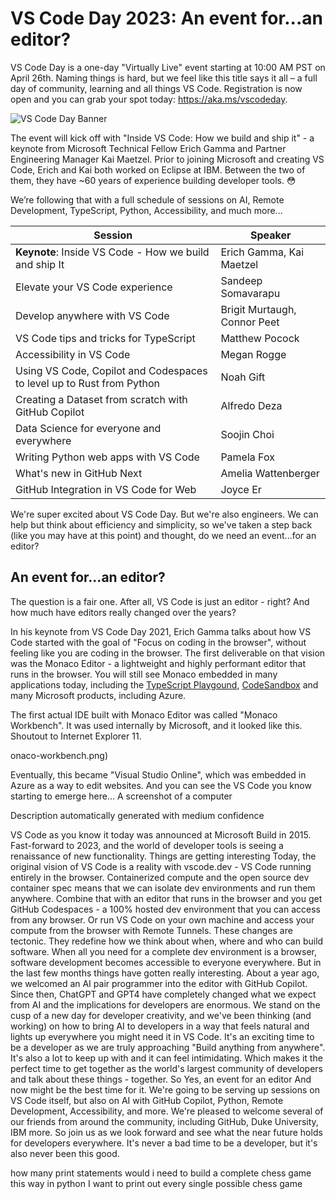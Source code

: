 # VS Code Day 2023: An event for...an editor?

VS Code Day is a one-day "Virtually Live" event starting at 10:00 AM PST on April 26th. Naming things is hard, but we feel like this title says it all – a full day of community, learning and all things VS Code.
Registration is now open and you can grab your spot today: https://aka.ms/vscodeday.

![VS Code Day Banner](vscodeday-header.png)

The event will kick off with "Inside VS Code: How we build and ship it" - a keynote from Microsoft Technical Fellow Erich Gamma and Partner Engineering Manager Kai Maetzel. Prior to joining Microsoft and creating VS Code, Erich and Kai both worked on Eclipse at IBM. Between the two of them, they have ~60 years of experience building developer tools. 😳

We’re following that with a full schedule of sessions on AI, Remote Development, TypeScript, Python, Accessibility, and much more...

| Session  | Speaker   |
|-------------- | -------------- |
| **Keynote**: Inside VS Code - How we build and ship It   | Erich Gamma, Kai Maetzel    |
| Elevate your VS Code experience   | Sandeep Somavarapu    |
| Develop anywhere with VS Code   | Brigit Murtaugh, Connor Peet    |
| VS Code tips and tricks for TypeScript   | Matthew Pocock    |
| Accessibility in VS Code   | Megan Rogge    |
| Using VS Code, Copilot and Codespaces to level up to Rust from Python   | Noah Gift    |
| Creating a Dataset from scratch with GitHub Copilot   | Alfredo Deza    |
| Data Science for everyone and everywhere | Soojin Choi    |
| Writing Python web apps with VS Code | Pamela Fox    |
| What's new in GitHub Next | Amelia Wattenberger    |
| GitHub Integration in VS Code for Web | Joyce Er    |


We're super excited about VS Code Day. But we're also engineers. We can help but think about efficiency and simplicity, so we've taken a step back (like you may have at this point) and thought, do we need an event...for an editor?

## An event for...an editor?

The question is a fair one. After all, VS Code is just an editor - right? And how much have editors really changed over the years?

In his keynote from VS Code Day 2021, Erich Gamma talks about how VS Code started with the goal of "Focus on coding in the browser", without feeling like you are coding in the browser. The first deliverable on that vision was the Monaco Editor - a lightweight and highly performant editor that runs in the browser. You will still see Monaco embedded in many applications today, including the [TypeScript Playgound](https://www.typescriptlang.org/play), [CodeSandbox](https://codesandbox.io/) and many Microsoft products, including Azure.

The first actual IDE built with Monaco Editor was called "Monaco Workbench". It was used internally by Microsoft, and it looked like this. Shoutout to Internet Explorer 11.

onaco-workbench.png)

Eventually, this became "Visual Studio Online", which was embedded in Azure as a way to edit websites. And you can see the VS Code you know starting to emerge here...
A screenshot of a computer

Description automatically generated with medium confidence

VS Code as you know it today was announced at Microsoft Build in 2015. Fast-forward to 2023, and the world of developer tools is seeing a renaissance of new functionality.
Things are getting interesting
Today, the original vision of VS Code is a reality with vscode.dev - VS Code running entirely in the browser. Containerized compute and the open source dev container spec means that we can isolate dev environments and run them anywhere. Combine that with an editor that runs in the browser and you get GitHub Codespaces - a 100% hosted dev environment that you can access from any browser. Or run VS Code on your own machine and access your compute from the browser with Remote Tunnels.
These changes are tectonic. They redefine how we think about when, where and who can build software. When all you need for a complete dev environment is a browser, software development becomes accessible to everyone everywhere.
But in the last few months things have gotten really interesting.
About a year ago, we welcomed an AI pair programmer into the editor with GitHub Copilot. Since then, ChatGPT and GPT4 have completely changed what we expect from AI and the implications for developers are enormous. We stand on the cusp of a new day for developer creativity, and we've been thinking (and working) on how to bring AI to developers in a way that feels natural and lights up everywhere you might need it in VS Code.
It's an exciting time to be a developer as we are truly approaching "Build anything from anywhere".
It's also a lot to keep up with and it can feel intimidating. Which makes it the perfect time to get together as the world's largest community of developers and talk about these things - together.
So Yes, an event for an editor
And now might be the best time for it. We're going to be serving up sessions on VS Code itself, but also on AI with GitHub Copilot, Python, Remote Development, Accessibility, and more. We're pleased to welcome several of our friends from around the community, including GitHub, Duke University, IBM more.
So join us as we look forward and see what the near future holds for developers everywhere. It's never a bad time to be a developer, but it's also never been this good.


how many print statements would i need to build a complete chess game this way in python
I want to print out every single possible chess game



